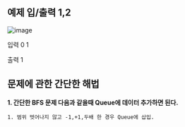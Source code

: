 예제 입/출력 1,2
----------------
![image](https://user-images.githubusercontent.com/64742982/163102995-b100b7fa-68f1-4ca8-a228-971ee967e756.png)

입력
0 1

출력
1

문제에 관한 간단한 해법
----------------------

**1. 간단한 BFS 문제 다음과 같을때 Queue에 데이터 추가하면 된다.**
    
    1. 범위 벗어나지 않고 -1,+1,두배 한 경우 Queue에 삽입. 
